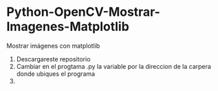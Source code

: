# Python-OpenCV-Mostrar-Imagenes-Matplotlib
Mostrar imágenes con matplotlib
1. Descargareste repositorio
2. Cambiar en el progtama .py la variable  por la direccion de la carpera donde ubiques el programa 
3. 
